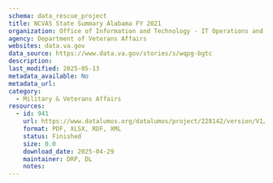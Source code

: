 ```yaml
---
schema: data_rescue_project 
title: NCVAS State Summary Alabama FY 2021
organization: Office of Information and Technology - IT Operations and Services (ITOPS)
agency: Department of Veterans Affairs
websites: data.va.gov
data_source: https://www.data.va.gov/stories/s/wqpg-bgtc
description: 
last_modified: 2025-05-13
metadata_available: No
metadata_url: 
category:
  - Military & Veterans Affairs 
resources:
  - id: 941
    url: https://www.datalumos.org/datalumos/project/228142/version/V1/view
    format: PDF, XLSX, RDF, XML
    status: Finished
    size: 0.0
    download_date: 2025-04-29
    maintainer: DRP, DL
    notes: 
---
```

